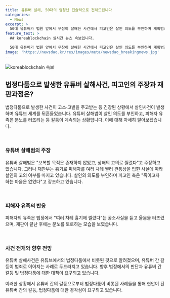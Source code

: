 ```yaml
---
title: 유튜버 살해, 50대의 엄청난 진술력으로 전해드립니다
categories:
  - News
excerpt: >
  50대 유튜버가 법원 앞에서 무참히 살해한 사건에서 피고인은 살인 의도를 부인하며 계획범죄 혐의를 반박했지만, 재판부는 고의 여부를 따지고 있다. 피해자의 유족은 피해 상황을 pres를 울게 되었고, 법정에서 갈등이 벌어지기도 했다. 두 유튜버는 과거부터 갈등을 빚어왔으며, 검찰은 범행을 피해자의 증언을 막기 위한 보복으로 보고 있다.
feature_text: >
  ## koreablockchain 실시간 뉴스 속보입니다.

  50대 유튜버가 법원 앞에서 무참히 살해한 사건에서 피고인은 살인 의도를 부인하며 계획범죄 혐의를 반박했지만, 재판부는 고의 여부를 따지고 있다. 피해자의 유족은 피해 상황을 pres를 울게 되었고, 법정에서 갈등이 벌어지기도 했다. 두 유튜버는 과거부터 갈등을 빚어왔으며, 검찰은 범행을 피해자의 증언을 막기 위한 보복으로 보고 있다.
image: 'https://newsdao.kr/res/images/meta/newsdao_breakingnews.jpg'
---
```


<p><img src="https://newsdao.kr/res/images/meta/newsdao_breakingnews.jpg" alt="koreablockchain 속보" /></p>

<h2 data-ke-size="size26">법정다툼으로 발생한 유튜버 살해사건, 피고인의 주장과 재판과정은?</h2>

<p>법정다툼으로 발생한 사건이 고소·고발을 주고받는 등 긴장된 상황에서 살인사건이 발생하며 유튜브 세계를 뒤흔들었습니다. 유튜버 살해범이 살인 의도를 부인하고, 피해자 유족은 분노를 터뜨리는 등 갈등이 계속되는 상황입니다. 이에 대해 자세히 알아보겠습니다.</p>

<p data-ke-size="size16">&nbsp;</p>

<h3>유튜버 살해범의 주장</h3>

<p>유튜버 살해범은 "보복할 목적은 존재하지 않았고, 상해의 고의로 찔렀다"고 주장하고 있습니다. 그러나 재판부는 흉기로 피해자를 여러 차례 찔러 관통상을 입힌 사실에 따라 살인의 고의 여부를 따지고 있습니다. 살인의 의도를 부인하며 피고인 측은 "죽이고자 하는 마음은 없었다"고 강조하고 있습니다.</p>

<p data-ke-size="size16">&nbsp;</p>

<h3>피해자 유족의 반응</h3>

<p>피해자의 유족은 법정에서 "여러 차례 흉기에 찔렸다"는 공소사실을 듣고 울음을 터뜨렸으며, 재판이 끝난 후에는 분노를 토로하는 모습을 보였습니다.</p>

<p data-ke-size="size16">&nbsp;</p>

<h3>사건 전개와 향후 전망</h3>

<p>유튜버 살해사건은 유튜브에서의 법정다툼에서 비롯된 것으로 알려졌으며, 유튜버 간 갈등이 범죄로 이어지는 사례로 두드러지고 있습니다. 향후 법정에서의 판단과 유튜버 간 갈등 및 법정다툼에 대한 대책이 요구되고 있습니다.</p>

<p>이러한 상황에서 유튜버 간의 갈등으로부터 법정다툼이 비롯된 사례들을 통해 현안이 된 유튜버 간의 갈등, 법정다툼에 대한 경각심이 요구되고 있습니다.</p>

